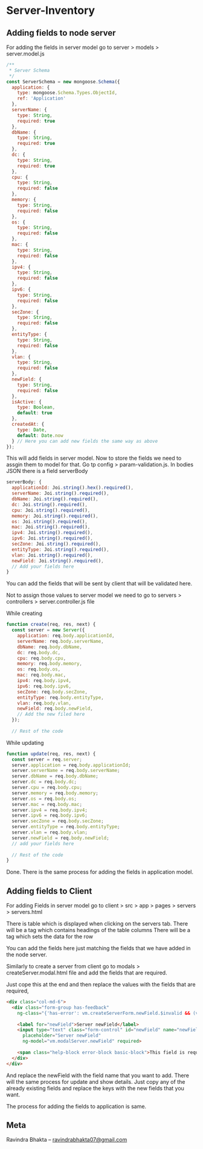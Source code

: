 # Server-Inventory

## Adding fields to node server

For adding the fields in server model go to server > models > server.model.js
```javascript
/**
 * Server Schema
 */
const ServerSchema = new mongoose.Schema({
  application: {
    type: mongoose.Schema.Types.ObjectId,
    ref: 'Application'
  },
  serverName: {
    type: String,
    required: true
  },
  dbName: {
    type: String,
    required: true
  },
  dc: {
    type: String,
    required: true
  },
  cpu: {
    type: String,
    required: false
  },
  memory: {
    type: String,
    required: false
  },
  os: {
    type: String,
    required: false
  },
  mac: {
    type: String,
    required: false
  },
  ipv4: {
    type: String,
    required: false
  },
  ipv6: {
    type: String,
    required: false
  },
  secZone: {
    type: String,
    required: false
  },
  entityType: {
    type: String,
    required: false
  },
  vlan: {
    type: String,
    required: false
  },
  newField: {
    type: String,
    required: false
  },
  isActive: {
    type: Boolean,
    default: true
  },
  createdAt: {
    type: Date,
    default: Date.now
  } // Here you can add new fields the same way as above
});
```
This will add fields in server model. Now to store the fields we need to assgin them to model for that.
Go tp config > param-validation.js.
In bodies JSON there is a field serverBody
```javascript
serverBody: {
  applicationId: Joi.string().hex().required(),
  serverName: Joi.string().required(),
  dbName: Joi.string().required(),
  dc: Joi.string().required(),
  cpu: Joi.string().required(),
  memory: Joi.string().required(),
  os: Joi.string().required(),
  mac: Joi.string().required(),
  ipv4: Joi.string().required(),
  ipv6: Joi.string().required(),
  secZone: Joi.string().required(),
  entityType: Joi.string().required(),
  vlan: Joi.string().required(),
  newField: Joi.string().required(),
  // Add your fields here
}
```
You can add the fields that will be sent by client that will be validated here.

Not to assign those values to server model we need to go to servers > controllers > server.controller.js file

While creating
```javascript
function create(req, res, next) {
  const server = new Server({
    application: req.body.applicationId,
    serverName: req.body.serverName,
    dbName: req.body.dbName,
    dc: req.body.dc,
    cpu: req.body.cpu,
    memory: req.body.memory,
    os: req.body.os,
    mac: req.body.mac,
    ipv4: req.body.ipv4,
    ipv6: req.body.ipv6,
    secZone: req.body.secZone,
    entityType: req.body.entityType,
    vlan: req.body.vlan,
    newField: req.body.newField,
    // Add the new filed here
  });
  
  // Rest of the code
```

While updating
```javascript
function update(req, res, next) {
  const server = req.server;
  server.application = req.body.applicationId;
  server.serverName = req.body.serverName;
  server.dbName = req.body.dbName;
  server.dc = req.body.dc;
  server.cpu = req.body.cpu;
  server.memory = req.body.memory;
  server.os = req.body.os;
  server.mac = req.body.mac;
  server.ipv4 = req.body.ipv4;
  server.ipv6 = req.body.ipv6;
  server.secZone = req.body.secZone;
  server.entityType = req.body.entityType;
  server.vlan = req.body.vlan;
  server.newField = req.body.newField;
  // add your fields here
  
  // Rest of the code
}
```
Done. There is the same process for adding the fields in application model.

## Adding fields to Client

For adding Fields in server model go to client > src > app > pages > servers > servers.html

There is table which is displayed when clicking on the servers tab.
There will be a <thead> tag which contains headings of the table columns
There will be a <tbody> tag which sets the data for the row

You can add the fields here just matching the fields that we have added in the node server.

Similarly to create a server from client go to modals > createServer.modal.html file and add the fields that are required.

Just cope this at the end and then replace the values with the fields that are required,

```html
<div class="col-md-6">
  <div class="form-group has-feedback"
    ng-class="{'has-error': vm.createServerForm.newField.$invalid && (vm.createServerForm.newField.$dirty || vm.createServerForm.$submitted)}">
    
    <label for="newField">Server newField</label>
    <input type="text" class="form-control" id="newField" name="newField"
      placeholder="Server newField"
      ng-model="vm.modalServer.newField" required>
      
    <span class="help-block error-block basic-block">This field is required!</span>
  </div>
</div>
```
And replace the newField with the field name that you want to add. 
There will the same process for update and show details. 
Just copy any of the already existing fields and replace the keys with the new fields that you want.


The process for adding the fields to application is same.

## Meta

Ravindra Bhakta – ravindrabhakta07@gmail.com

